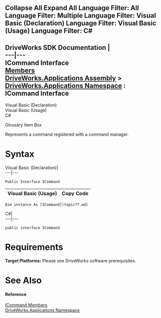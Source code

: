 Collapse All Expand All Language Filter: All  Language Filter: Multiple  Language Filter: Visual Basic (Declaration) Language Filter: Visual Basic (Usage) Language Filter: C#  
---  
DriveWorks SDK Documentation  |   
---|---  
ICommand Interface   
[Members](topic78.md)   
[DriveWorks.Applications Assembly](topic13.md) > [DriveWorks.Applications Namespace](topic16.md) : ICommand Interface  
---  
  
Visual Basic (Declaration)    
Visual Basic (Usage)    
C# 

Glossary Item Box

Represents a command registered with a command manager. 

# Syntax

Visual Basic (Declaration)|   
---|---  
      
    
    Public Interface ICommand   
  
Visual Basic (Usage)| Copy Code  
---|---  
      
    
    Dim instance As [ICommand](topic77.md)  
  
C#|   
---|---  
      
    
    public interface ICommand   
  
# Requirements

**Target Platforms:** Please see DriveWorks software prerequisites.

# See Also

#### Reference

[ICommand Members](topic78.md)   
[DriveWorks.Applications Namespace](topic16.md)



